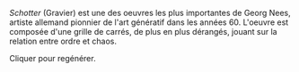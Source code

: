 *Schotter* (Gravier) est une des oeuvres les plus importantes de Georg Nees, artiste allemand pionnier de l'art génératif dans les années 60. L'oeuvre est composée d'une grille de carrés, de plus en plus dérangés, jouant sur la relation entre ordre et chaos.

Cliquer pour regénérer.